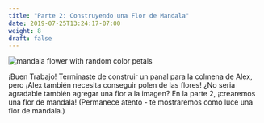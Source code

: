 ```yaml
---
title: "Parte 2: Construyendo una Flor de Mandala"
date: 2019-07-25T13:24:17-07:00
weight: 8
draft: false
---
```


![mandala flower with random color petals](https://paper-attachments.dropbox.com/s_F078714AB8FA59FD292476DB5E3304D54CD817148B6A8087A90D63D6C59A7C0D_1563989900782_mandala+colors.PNG)

¡Buen Trabajo! Terminaste de construir un panal para la colmena de Alex, pero ¡Alex también necesita conseguir polen de las flores! ¿No seria agradable también agregar una flor a la imagen? En la parte 2, ¡crearemos una flor de mandala! (Permanece atento - te mostraremos como luce una flor de mandala.)
